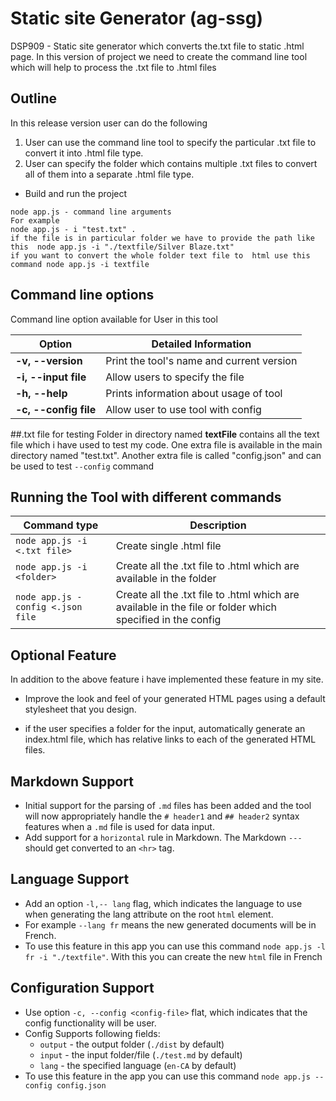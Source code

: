 # Static site Generator (ag-ssg)

DSP909 - Static site generator which converts the.txt file to static .html page. In this version of project we need to create the command line tool which will help to process the .txt file to .html files

## Outline

In this release version user can do the following

1. User can use the command line tool to specify the particular .txt file to convert it into .html file type.
2. User can specify the folder which contains multiple .txt files to convert all of them into a separate .html file type.

- Build and run the project

```
node app.js - command line arguments
For example
node app.js - i "test.txt" .
if the file is in particular folder we have to provide the path like this  node app.js -i "./textfile/Silver Blaze.txt"
if you want to convert the whole folder text file to  html use this command node app.js -i textfile
```

## Command line options

Command line option available for User in this tool

| Option                | Detailed Information                      |
| --------------------- | ----------------------------------------- |
| **-v, --version**     | Print the tool's name and current version |
| **-i, --input file**  | Allow users to specify the file           |
| **-h, --help**        | Prints information about usage of tool    |
| **-c, --config file** | Allow user to use tool with config        |

##.txt file for testing
Folder in directory named **textFile** contains all the text file which i have used to test my code.
One extra file is available in the main directory named "test.txt".
Another extra file is called "config.json" and can be used to test `--config` command

## Running the Tool with different commands

| Command type                      | Description                                                                                               |
| --------------------------------- | --------------------------------------------------------------------------------------------------------- |
| `node app.js -i <.txt file>`      | Create single .html file                                                                                  |
| `node app.js -i <folder>`         | Create all the .txt file to .html which are available in the folder                                       |
| `node app.js -config <.json file` | Create all the .txt file to .html which are available in the file or folder which specified in the config |

## Optional Feature

In addition to the above feature i have implemented these feature in my site.

- Improve the look and feel of your generated HTML pages using a default stylesheet that you design.

- if the user specifies a folder for the input, automatically generate an index.html file, which has relative links to each of the generated HTML files.

## Markdown Support

- Initial support for the parsing of `.md` files has been added and the tool will now appropriately handle the `# header1` and `## header2` syntax features when a `.md` file is used for data input.
- Add support for a `horizontal` rule in Markdown. The Markdown `---` should get converted to an `<hr>` tag.

## Language Support

- Add an option `-l,-- lang` flag, which indicates the language to use when generating the lang attribute on the root `html` element.
- For example `--lang fr` means the new generated documents will be in French.
- To use this feature in this app you can use this command `node app.js -l fr -i "./textfile"`. With this you can create the new `html` file in French

## Configuration Support

- Use option `-c, --config <config-file>` flat, which indicates that the config functionality will be user.
- Config Supports following fields:
  - `output` - the output folder (`./dist` by default)
  - `input` - the input folder/file (`./test.md` by default)
  - `lang` - the specified language (`en-CA` by default)
- To use this feature in the app you can use this command `node app.js --config config.json`
